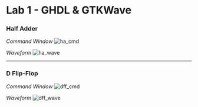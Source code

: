 # Lab 1 - GHDL & GTKWave

### Half Adder

*Command Window*
![ha_cmd](https://github.com/rkaspar123/CPE322/assets/123090388/d0fa0e04-d2b4-4f56-af9c-dcd350e0c13a)

*Waveform*
![ha_wave](https://github.com/rkaspar123/CPE322/assets/123090388/364eaf8a-3335-42de-b863-4d3899a68536)

---

### D Flip-Flop

*Command Window*
![dff_cmd](https://github.com/rkaspar123/CPE322/assets/123090388/26d3e437-a0f2-4966-a766-b35221de94c1)

*Waveform*
![dff_wave](https://github.com/rkaspar123/CPE322/assets/123090388/6c77ed0b-8532-4556-a58c-a192be8e7699)
